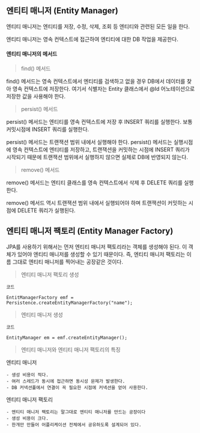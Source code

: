 ## 엔티티 매니저 (Entity Manager)

엔티티 매니저는 엔티티를 저장, 수정, 삭제, 조회 등 엔티티와 관련된 모든 일을 한다.

엔티티 매니저는 영속 컨텍스트에 접근하여 엔티티에 대한 DB 작업을 제공한다.

#### 엔티티 매니저의 메서드

> find() 메서드

find() 메서드는 영속 컨텍스트에서 엔티티를 검색하고 없을 경우 DB에서 데이터를 찾아 영속 컨텍스트에 저장한다. 여기서 식별자는 Entity 클래스에서 @Id 어노테이션으로 저장한 값을 사용해야 한다.

> persist() 메서드

persist() 메서드는 엔티티를 영속 컨텍스트에 저장 후 INSERT 쿼리를 실행한다. 보통 커밋시점에 INSERT 쿼리를 실행한다.

persist() 메서드는 트랜잭션 범위 내에서 실행해야 한다. persist() 메서드는 실행시점에 영속 컨텍스트에 엔티티를 저장하고, 트랜잭션을 커밋하는 시점에 INSERT 쿼리가 시작되기 때문에 트랜잭션 범위에서 실행하지 않으면 실제로 DB에 반영되지 않는다.

> remove() 메서드

remove() 메서드는 엔티티 클래스를 영속 컨텍스트에서 삭제 후 DELETE 쿼리를 실행한다.

remove() 메서드 역시 트랜잭션 범위 내에서 실행되어야 하며 트랜잭션이 커밋하는 시점에 DELETE 쿼리가 실행된다.

## 엔티티 매니저 팩토리 (Entity Manager Factory)

JPA를 사용하기 위해서는 먼저 엔티티 매니저 팩토리라는 객체를 생성해야 된다. 이 객체가 있어야 엔티티 매니저를 생성할 수 있기 때문이다. 즉, 엔티티 매니저 팩토리는 이름 그대로 엔티티 매니저를 찍어내는 공장같은 것이다.

> 엔티티 매니저 팩토리 생성

`코드`

`EntitManagerFactory emf = Persistence.createEntityManagerFactory("name");`

> 엔티티 매니저 생성

`코드`

`EntityManager em = emf.createEntityManager();`

> 엔티티 매니저와 엔티티 매니저 팩토리의 특징

엔티티 매니저

    - 생성 비용이 적다.
    - 여러 스레드가 동시에 접근하면 동시성 문제가 발생한다.
    - DB 커넥션풀에서 연결이 꼭 필요한 시점에 커넥션을 얻어 사용한다.

엔티티 매니저 팩토리

    - 엔티티 매니저 팩토리는 말그대로 엔티티 매니저를 만드는 공장이다
    - 생성 비용이 크다.
    - 한개만 만들어 어플리케이션 전체에서 공유하도록 설계되어 있다.

